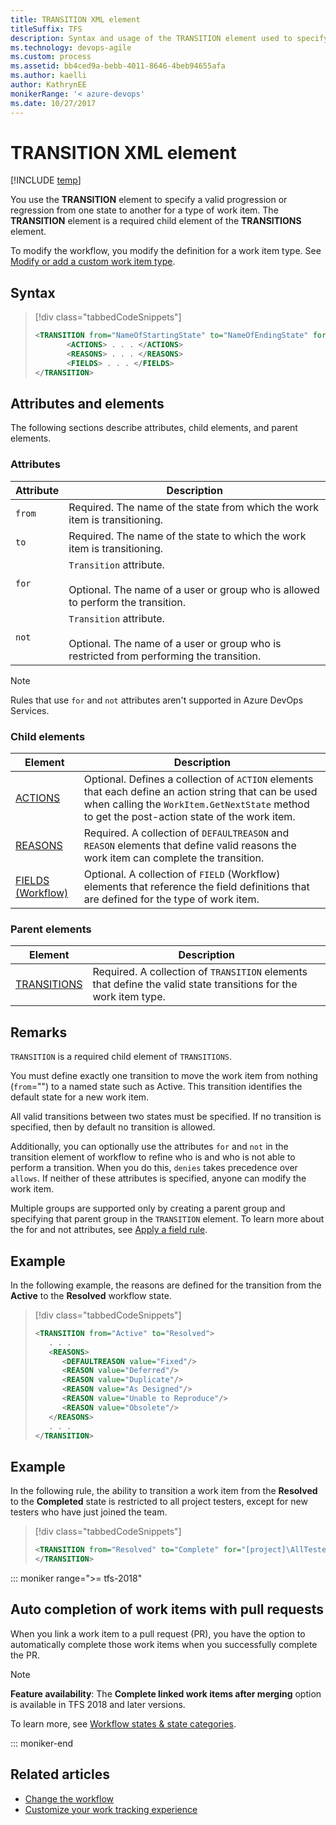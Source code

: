 ```yaml
---
title: TRANSITION XML element 
titleSuffix: TFS
description: Syntax and usage of the TRANSITION element used to specify a valid progression or regression from one state to another for a work item type
ms.technology: devops-agile
ms.custom: process
ms.assetid: bb4ced9a-bebb-4011-8646-4beb94655afa
ms.author: kaelli
author: KathrynEE
monikerRange: '< azure-devops'
ms.date: 10/27/2017
---
```




# TRANSITION XML element  

[!INCLUDE [temp](../../includes/customization-phase-0-and-1-plus-version-header.md)]

You use the **TRANSITION** element to specify a valid progression or regression from one state to another for a type of work item. The **TRANSITION** element is a required child element of the **TRANSITIONS** element.  
  
To modify the workflow, you modify the definition for a work item type. See [Modify or add a custom work item type](../add-modify-wit.md).  

## Syntax  
  
> [!div class="tabbedCodeSnippets"]
> ```XML  
> <TRANSITION from="NameOfStartingState" to="NameOfEndingState" for="UserGroupName" not="UserGroupName">  
>        <ACTIONS> . . . </ACTIONS>  
>        <REASONS> . . . </REASONS>  
>        <FIELDS> . . . </FIELDS>  
> </TRANSITION>  
> ```  
  
## Attributes and elements  
 The following sections describe attributes, child elements, and parent elements.  
  
### Attributes  
  
|Attribute|Description|  
|---------------|-----------------|  
|`from`|Required. The name of the state from which the work item is transitioning.|  
|`to`|Required. The name of the state to which the work item is transitioning.|  
|`for`|`Transition` attribute.<br /><br /> Optional. The name of a user or group who is allowed to perform the transition.|  
|`not`|`Transition` attribute.<br /><br /> Optional. The name of a user or group who is restricted from performing the transition.|  
  
> [!NOTE]   
> Rules that use `for` and `not` attributes aren't supported in Azure DevOps Services.

### Child elements  
  
|Element|Description|  
|-------------|-----------------|  
|[ACTIONS](all-workflow-xml-elements-reference.md)|Optional. Defines a collection of `ACTION` elements that each define an action string that can be used when calling the `WorkItem.GetNextState` method to get the post-action state of the work item.|  
|[REASONS](all-workflow-xml-elements-reference.md)|Required. A collection of `DEFAULTREASON` and `REASON` elements that define valid reasons the work item can complete the transition.|  
|[FIELDS (Workflow)](all-workflow-xml-elements-reference.md)|Optional. A collection of `FIELD` (Workflow) elements that reference the field definitions that are defined for  the type of work item.|  
  
### Parent elements  
  
|Element|Description|  
|-------------|-----------------|  
|[TRANSITIONS](all-workflow-xml-elements-reference.md)|Required. A collection of `TRANSITION` elements that define the valid state transitions for the work item type.|  
  
## Remarks  
 `TRANSITION` is a required child element of `TRANSITIONS`.  
  
 You must define exactly one transition to move the work item from nothing (`from`="") to a named state such as Active. This transition identifies the default state for a new work item.  
  
 All valid transitions between two states must be specified. If no transition is specified, then by default no transition is allowed.  
  
 Additionally, you can optionally use the attributes `for` and `not` in the transition element of workflow to refine who is and who is not able to perform a transition. When you do this, `denies` takes precedence over `allows`. If neither of these attributes is specified, anyone can modify the work item.  
  
 Multiple groups are supported only by creating a parent group and specifying that parent group in the `TRANSITION` element. To learn more about the for and not attributes, see [Apply a field rule](apply-rule-work-item-field.md).  
  
## Example  
 In the following example, the reasons are defined for the transition from the **Active** to the **Resolved** workflow state.  
  
> [!div class="tabbedCodeSnippets"]
> ```XML  
> <TRANSITION from="Active" to="Resolved">  
>    . . .  
>    <REASONS>  
>       <DEFAULTREASON value="Fixed"/>  
>       <REASON value="Deferred"/>  
>       <REASON value="Duplicate"/>  
>       <REASON value="As Designed"/>  
>       <REASON value="Unable to Reproduce"/>  
>       <REASON value="Obsolete"/>  
>    </REASONS>  
>    . . .  
> </TRANSITION>  
> ```  
  
## Example  
 In the following rule, the ability to transition a work item from the **Resolved** to the **Completed** state is restricted to all project testers, except for new testers who have just joined the team.  
  
> [!div class="tabbedCodeSnippets"]
> ```XML
> <TRANSITION from="Resolved" to="Complete" for="[project]\AllTesters" not="[project]\NewTesters">  
> </TRANSITION>  
> ```  
  
::: moniker range=">= tfs-2018" 
## Auto completion of work items with pull requests  

When you link a work item to a pull request (PR), you have the option to automatically complete those work items when you successfully complete the PR. 

> [!NOTE]   
> **Feature availability**: The **Complete linked work items after merging** option is available in TFS 2018 and later versions. 

To learn more, see [Workflow states & state categories](../../boards/work-items/workflow-and-state-categories.md).

::: moniker-end  


## Related articles 
- [Change the workflow](change-workflow-wit.md)
- [Customize your work tracking experience](../customize-work.md)   

